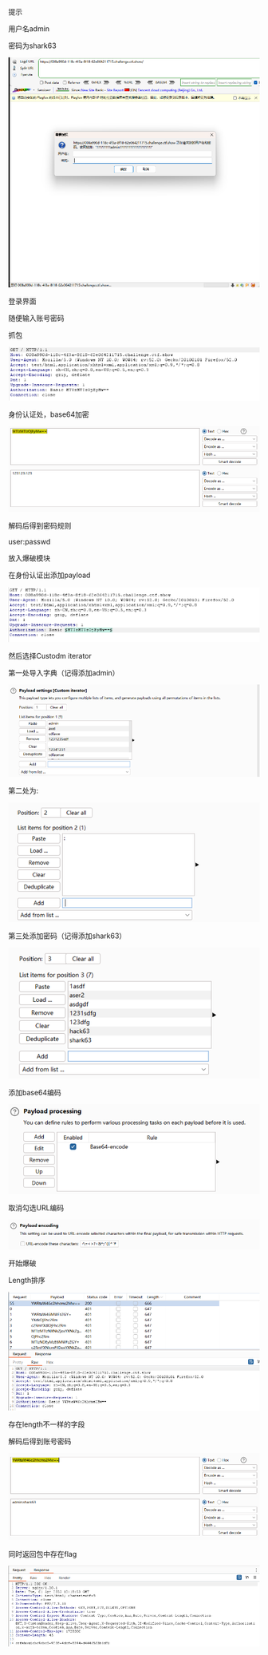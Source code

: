 提示

用户名admin

密码为shark63



![image-20250401201215313](./assets/image-20250401201215313.png)

登录界面

随便输入账号密码

抓包

![image-20250401201252176](./assets/image-20250401201252176.png)

身份认证处，base64加密

![image-20250401201450388](./assets/image-20250401201450388.png)

解码后得到密码规则

user:passwd





放入爆破模块

在身份认证出添加payload

![image-20250401201321544](./assets/image-20250401201321544.png)



然后选择Custodm iterator

第一处导入字典（记得添加admin）

![image-20250401201401702](./assets/image-20250401201401702.png)

第二处为:

![image-20250401201519780](./assets/image-20250401201519780.png)

第三处添加密码（记得添加shark63）

![image-20250401201837555](./assets/image-20250401201837555.png)

添加base64编码

![image-20250401201843970](./assets/image-20250401201843970.png)

取消勾选URL编码

![image-20250401201911209](./assets/image-20250401201911209.png)

开始爆破

Length排序

![image-20250401201928180](./assets/image-20250401201928180.png)

存在length不一样的字段

解码后得到账号密码

![image-20250401202007275](./assets/image-20250401202007275.png)

同时返回包中存在flag

![image-20250401202022061](./assets/image-20250401202022061.png)